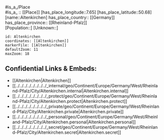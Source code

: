 ﻿---
location: [50.68,7.65] 
mapzoom: [7,12] 
mapmarker: city 
type: City
tags:
- geo/City


SpocWebEntityId: 28778
isDeleted: false
confidential: public

---
#is_a_/Place  
#is_a_ :: [[Place]] 
[has_place_longitude::7.65] 
[has_place_latitude::50.68] 
[name::Altenkirchen] 
has_place_country:: [[Germany]]  
has_place_province:: [[Rheinland-Pfalz]]  
[Population::] 
[Unknown::] 


```leaflet
id: Altenkirchen
coordinates: [[Altenkirchen]] 
markerFile: [[Altenkirchen]] 
defaultZoom: 11 
maxZoom: 18
```


## Confidential Links & Embeds: 
- [[Altenkirchen|Altenkirchen]]  
- [[../../../../../../../../_internal/geo/Continent/Europe/Germany/West/Rheinland-Pfalz/City/Altenkirchen.internal|Altenkirchen.internal]] 
- [[../../../../../../../../_protect/geo/Continent/Europe/Germany/West/Rheinland-Pfalz/City/Altenkirchen.protect|Altenkirchen.protect]] 
- [[../../../../../../../../_private/geo/Continent/Europe/Germany/West/Rheinland-Pfalz/City/Altenkirchen.private|Altenkirchen.private]] 
- [[../../../../../../../../_personal/geo/Continent/Europe/Germany/West/Rheinland-Pfalz/City/Altenkirchen.personal|Altenkirchen.personal]] 
- [[../../../../../../../../_secret/geo/Continent/Europe/Germany/West/Rheinland-Pfalz/City/Altenkirchen.secret|Altenkirchen.secret]] 
